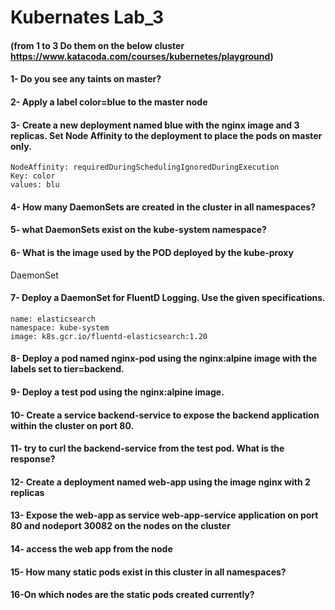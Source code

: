 # Kubernates Lab_3
#### (from 1 to 3 Do them on the below cluster https://www.katacoda.com/courses/kubernetes/playground)
#### 1- Do you see any taints on master?
#### 2- Apply a label color=blue to the master node
#### 3- Create a new deployment named blue with the nginx image and 3 replicas. Set Node Affinity to the deployment to place the pods on master only.
```
NodeAffinity: requiredDuringSchedulingIgnoredDuringExecution
Key: color
values: blu
```
#### 4- How many DaemonSets are created in the cluster in all namespaces?
#### 5- what DaemonSets exist on the kube-system namespace?
#### 6- What is the image used by the POD deployed by the kube-proxy
DaemonSet
#### 7- Deploy a DaemonSet for FluentD Logging. Use the given specifications.
```
name: elasticsearch
namespace: kube-system
image: k8s.gcr.io/fluentd-elasticsearch:1.20
```
#### 8- Deploy a pod named nginx-pod using the nginx:alpine image with the labels set to tier=backend.
#### 9- Deploy a test pod using the nginx:alpine image.
#### 10- Create a service backend-service to expose the backend application within the cluster on port 80.
#### 11- try to curl the backend-service from the test pod. What is the response?
#### 12- Create a deployment named web-app using the image nginx with 2 replicas
#### 13- Expose the web-app as service web-app-service application on port 80 and nodeport 30082 on the nodes on the cluster
#### 14- access the web app from the node
#### 15- How many static pods exist in this cluster in all namespaces?
#### 16-On which nodes are the static pods created currently?

